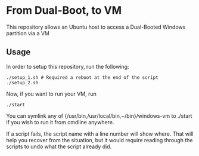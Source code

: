 # From Dual-Boot, to VM
This repository allows an Ubuntu host to access a Dual-Booted Windows partition via a VM

## Usage

In order to setup this repository, run the following:

```
./setup_1.sh # Required a reboot at the end of the script
./setup_2.sh
```

Now, if you want to run your VM, run

```
./start
```

You can symlink any of {/usr/bin,/usr/local/bin,~/bin}/windows-vm to ./start if you wish to run it from cmdline anywhere.  

If a script fails, the script name with a line number will show where. That will help you recover from the situation, but it would require reading through the scripts to undo what the script already did.
